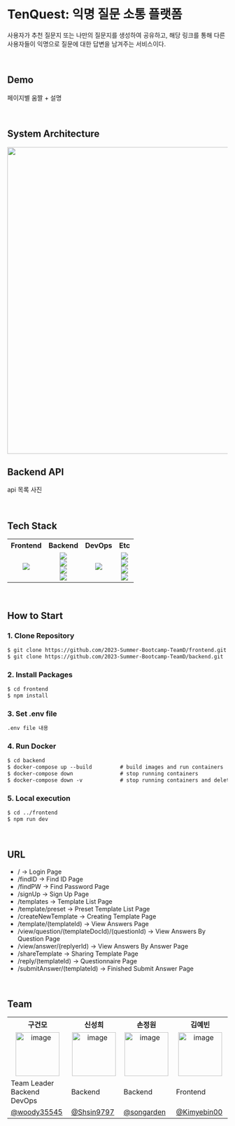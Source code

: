 
  
# TenQuest: 익명 질문 소통 플랫폼
사용자가 추천 질문지 또는 나만의 질문지를 생성하여 공유하고, 해당 링크를 통해 다른 사용자들이 익명으로 질문에 대한 답변을 남겨주는 서비스이다.

<br/>

## Demo
페이지별 움짤 + 설명


<br/>

## System Architecture
<img width="700" src="https://github.com/TenQuest-Team/.github/assets/70912819/f1f93a1e-2b72-4b4b-8786-38f0ac08c53b">



<br/>

## Backend API
api 목록 사진


<br/>



## Tech Stack
<table>
  <tbody>
    <tr>
      <th align="center">Frontend</th>
      <th align="center">Backend</th>
      <th align="center">DevOps</th>
      <th align="center">Etc</th>
    </tr>
    <tr>
      <td align="center"> 
        <img src="https://img.shields.io/badge/JAVASCRIPT-F7DF1E?style=flat&logo=JAVASCRIPT&logoColor=white" />
      </td>
      <td align="center">
        <img src="https://img.shields.io/badge/JAVA-007396?style=flat&logo=Java&logoColor=white"> 
        <br />
        <img src="https://img.shields.io/badge/SPRING BOOT-6DB33F?style=flat&logo=SPRING BOOT&logoColor=white" />
        <br />
        <img src="https://img.shields.io/badge/SPRING SECURITY-6DB33F?style=flat&logo=SPRING SECURITY&logoColor=white" />
        <br />
        <img src="https://img.shields.io/badge/MYSQL-4479A1?style=flat&logo=MYSQL&logoColor=white" />
      </td>
      <td align="center">
        <img src="https://img.shields.io/badge/GOORM-000000?style=flat&logoColor=white" />
      </td>
      <td align="center">
        <img src="https://img.shields.io/badge/POSTMAN-FF6C37?style=flat&logo=POSTMAN&logoColor=white" />
        <br />
        <img src="https://img.shields.io/badge/GIT-F05032?style=flat&logo=GIT&logoColor=white" />
        <br />
        <img src="https://img.shields.io/badge/FIGMA-F24E1E?style=flat&logo=FIGMA&logoColor=white" />
        <br />
        <img src="https://img.shields.io/badge/NOTION-000000?style=flat&logo=Notion&logoColor=white" />
      </td>
    </tr>
  </tbody>
</table>


<br/>

## How to Start
### 1. Clone Repository
```markdown
$ git clone https://github.com/2023-Summer-Bootcamp-TeamD/frontend.git
$ git clone https://github.com/2023-Summer-Bootcamp-TeamD/backend.git
```

### 2. Install Packages
```markdown
$ cd frontend
$ npm install
```

### 3. Set .env file
```markdown
.env file 내용
```

### 4. Run Docker
```markdown
$ cd backend
$ docker-compose up --build         # build images and run containers
$ docker-compose down               # stop running containers
$ docker-compose down -v            # stop running containers and delete its volume
```

### 5. Local execution
```markdown
$ cd ../frontend
$ npm run dev
```



<br/>

## **URL**
- / → Login Page
- /findID -> Find ID Page
- /findPW -> Find Password Page
- /signUp -> Sign Up Page
- /templates -> Template List Page
- /template/preset -> Preset Template List Page
- /createNewTemplate -> Creating Template Page
- /template/(templateId) -> View Answers Page
- /view/question/(templateDocId)/(questionId) -> View Answers By Question Page
- /view/answer/(replyerId) -> View Answers By Answer Page
- /shareTemplate -> Sharing Template Page
- /reply/(templateId) -> Questionnaire Page
- /submitAnswer/(templateId) -> Finished Submit Answer Page


<br/>

## Team
<table>
  <tbody>
    <tr width='100%'>
      <th align="center" width='14%'>구건모</th>
      <th align="center" width='14%'>신성희</th>
      <th align="center" width='14%'>손정원</th>
      <th align="center" width='14%'>김예빈</th>
    </tr>
    <tr>
      <td align="center"><img width="100" alt="image" src=""></td>
      <td align='center'><img width="100" alt="image" src="">
</td>
      <td align='center'><img width="100" alt="image" src="">
</td>
      <td align='center'><img width="100" alt="image" src="https://github.com/2023-Summer-Bootcamp-TeamD/.github/assets/70912819/9a9bc664-2e25-4992-a1df-62371430bc4c">
</td>
    </tr>
    <tr>
      <td>Team Leader <br />Backend <br />DevOps</td>
      <td>Backend</td>
      <td>Backend</td>
      <td>Frontend</td>
    </tr>
    <tr>
      <td><a href="https://github.com/woody35545">@woody35545</a></td>
      <td><a href="https://github.com/Shsin9797">@Shsin9797</a></td>
      <td><a href="https://github.com/songarden">@songarden</a></td>
      <td><a href="https://github.com/Kimyebin00">@Kimyebin00</a></td>
    </tr>
  </tbody>
</table>

